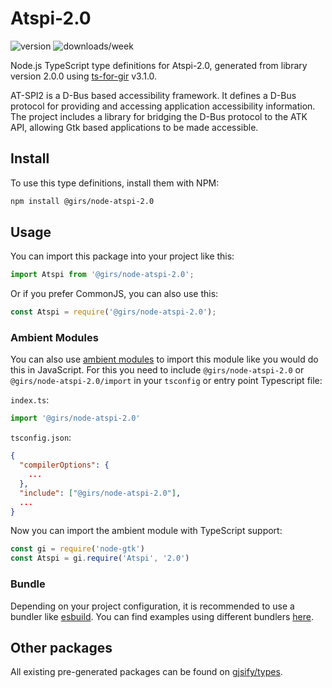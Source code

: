 
# Atspi-2.0

![version](https://img.shields.io/npm/v/@girs/node-atspi-2.0)
![downloads/week](https://img.shields.io/npm/dw/@girs/node-atspi-2.0)


Node.js TypeScript type definitions for Atspi-2.0, generated from library version 2.0.0 using [ts-for-gir](https://github.com/gjsify/ts-for-gir) v3.1.0.

AT-SPI2 is a D-Bus based accessibility framework. It defines a D-Bus protocol for providing and accessing application accessibility information. The project includes a library for bridging the D-Bus protocol to the ATK API, allowing Gtk based applications to be made accessible.

## Install

To use this type definitions, install them with NPM:
```bash
npm install @girs/node-atspi-2.0
```

## Usage

You can import this package into your project like this:
```ts
import Atspi from '@girs/node-atspi-2.0';
```

Or if you prefer CommonJS, you can also use this:
```ts
const Atspi = require('@girs/node-atspi-2.0');
```

### Ambient Modules

You can also use [ambient modules](https://github.com/gjsify/ts-for-gir/tree/main/packages/cli#ambient-modules) to import this module like you would do this in JavaScript.
For this you need to include `@girs/node-atspi-2.0` or `@girs/node-atspi-2.0/import` in your `tsconfig` or entry point Typescript file:

`index.ts`:
```ts
import '@girs/node-atspi-2.0'
```

`tsconfig.json`:
```json
{
  "compilerOptions": {
    ...
  },
  "include": ["@girs/node-atspi-2.0"],
  ...
}
```

Now you can import the ambient module with TypeScript support: 

```ts
const gi = require('node-gtk')
const Atspi = gi.require('Atspi', '2.0')
```


### Bundle

Depending on your project configuration, it is recommended to use a bundler like [esbuild](https://esbuild.github.io/). You can find examples using different bundlers [here](https://github.com/gjsify/ts-for-gir/tree/main/examples).

## Other packages

All existing pre-generated packages can be found on [gjsify/types](https://github.com/gjsify/types).

